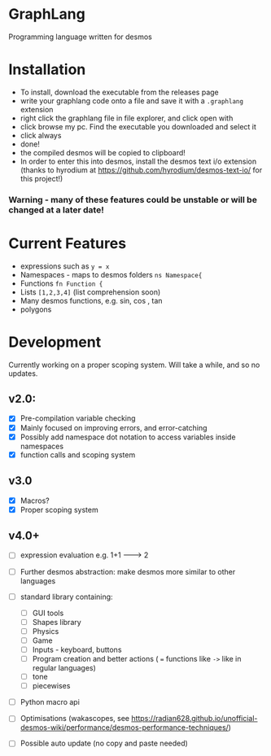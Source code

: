 # GraphLang
Programming language written for desmos

# Installation
- To install, download the executable from the releases page
- write your graphlang code onto a file and save it with a `.graphlang` extension
- right click the graphlang file in file explorer, and click open with
- click browse my pc. Find the executable you downloaded and select it
- click always
- done! 
- the compiled desmos will be copied to clipboard!
- In order to enter this into desmos, install the desmos text i/o extension (thanks to hyrodium at https://github.com/hyrodium/desmos-text-io/ for this project!)
### Warning - many of these features could be unstable or will be changed at a later date!

# Current Features
 - expressions such as `y = x`
 - Namespaces - maps to desmos folders `ns Namespace{`
 - Functions `fn Function {`
 - Lists `[1,2,3,4]` (list comprehension soon)
 - Many desmos functions, e.g. sin, cos , tan
 - polygons




# Development
Currently working on a proper scoping system. Will take a while, and so no updates. 

## v2.0:
   - [x] Pre-compilation variable checking 
   - [x] Mainly focused on improving errors, and error-catching
   - [x] Possibly add namespace dot notation to access variables inside namespaces
   - [x] function calls and scoping system
## v3.0
   - [x] Macros?
   - [x] Proper scoping system
## v4.0+
   - [ ] expression evaluation e.g. 1+1 ---> 2
   - [ ] Further desmos abstraction: make desmos more similar to other languages
   - [ ] standard library containing:
       - [ ] GUI tools
       - [ ] Shapes library
       - [ ] Physics
       - [ ] Game
       - [ ] Inputs - keyboard, buttons
       - [ ] Program creation and better actions ( `=` functions like `->` like in regular languages)
       - [ ] tone
       - [ ] piecewises
   - [ ] Python macro api
   - [ ] Optimisations (wakascopes, see https://radian628.github.io/unofficial-desmos-wiki/performance/desmos-performance-techniques/)
   - [ ] Possible auto update (no copy and paste needed)


